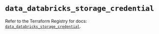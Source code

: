 # `data_databricks_storage_credential`

Refer to the Terraform Registry for docs: [`data_databricks_storage_credential`](https://registry.terraform.io/providers/databricks/databricks/1.69.0/docs/data-sources/storage_credential).
